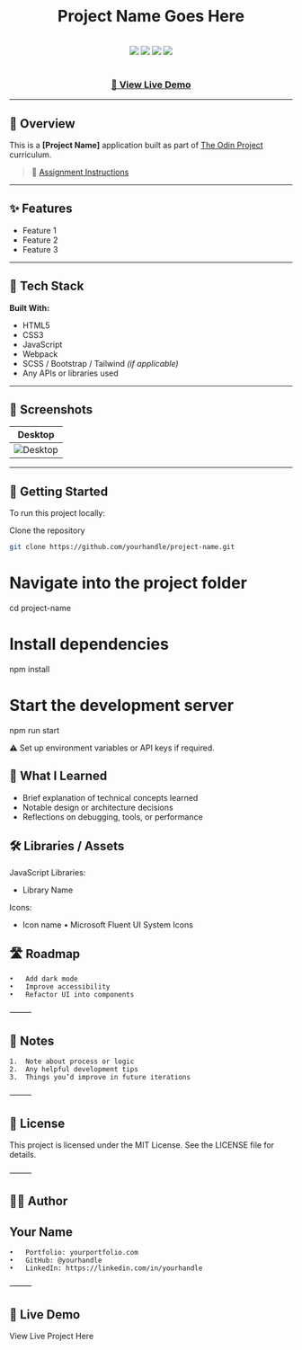 <div align="center">
  <br>
  <h1>Project Name Goes Here</h1>
  <br>
  <div>
    <img src="https://img.shields.io/static/v1?label=&message=HTML&color=E34F26&style=for-the-badge&logo=HTML5&logoColor=white">
    <img src="https://img.shields.io/static/v1?label=&message=CSS&color=1572B6&style=for-the-badge&logo=CSS3&logoColor=white">
    <img src="https://img.shields.io/static/v1?label=&message=JavaScript&color=F7DF1E&style=for-the-badge&logo=javascript&logoColor=black">
    <img src="https://img.shields.io/static/v1?label=&message=Webpack&color=8DD6F9&style=for-the-badge&logo=webpack&logoColor=black">
  </div>
  <br>
  <h3><b><a href="#live-demo">🔗 View Live Demo</a></b></h3>
</div>

---

## 📖 Overview

This is a **[Project Name]** application built as part of [The Odin Project](https://www.theodinproject.com) curriculum.

> 📘 [Assignment Instructions](#link-to-assignment)

---

## ✨ Features

- Feature 1  
- Feature 2  
- Feature 3  

---

## 🔧 Tech Stack

**Built With:**

- HTML5  
- CSS3  
- JavaScript  
- Webpack  
- SCSS / Bootstrap / Tailwind *(if applicable)*  
- Any APIs or libraries used  

---

## 📸 Screenshots

| Desktop | 
|--------|
| ![Desktop](./readme-assets/Desktop.png) | 

---

## 🚀 Getting Started

To run this project locally:

Clone the repository
```bash
git clone https://github.com/yourhandle/project-name.git
```
# Navigate into the project folder
cd project-name

# Install dependencies
npm install

# Start the development server
npm run start



⚠️ Set up environment variables or API keys if required.



## 🧠 What I Learned
- Brief explanation of technical concepts learned
- Notable design or architecture decisions
- Reflections on debugging, tools, or performance



## 🛠️ Libraries / Assets

JavaScript Libraries:
- Library Name

Icons:
- Icon name
	•	Microsoft Fluent UI System Icons


## 🛣️ Roadmap
	•	Add dark mode
	•	Improve accessibility
	•	Refactor UI into components

⸻

## 🧪 Notes
	1.	Note about process or logic
	2.	Any helpful development tips
	3.	Things you’d improve in future iterations

⸻

## 📄 License

This project is licensed under the MIT License. See the LICENSE file for details.

⸻

## 🙋‍♂️ Author

## Your Name
	•	Portfolio: yourportfolio.com
	•	GitHub: @yourhandle
	•	LinkedIn: https://linkedin.com/in/yourhandle

⸻

## 🔗 Live Demo

View Live Project Here
